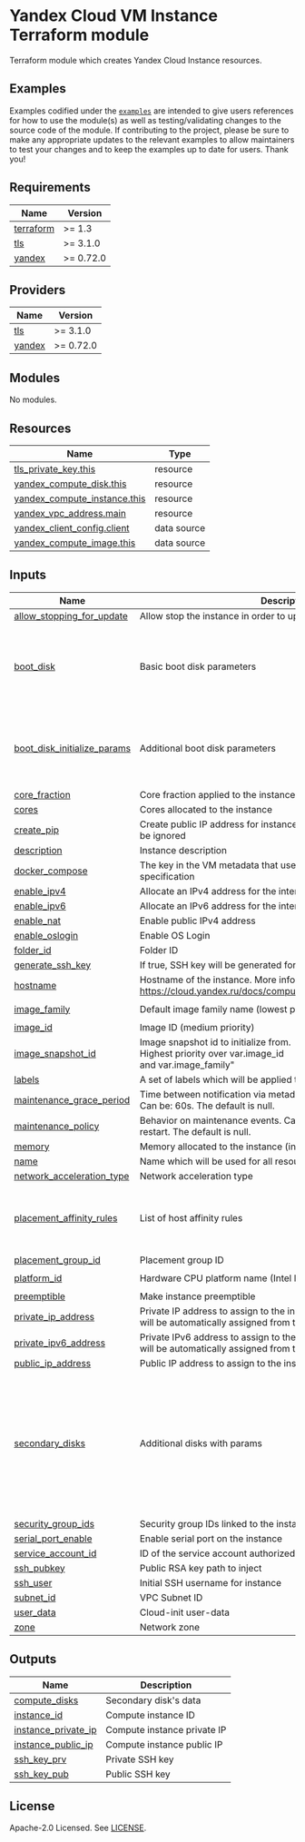 # Yandex Cloud VM Instance Terraform module

Terraform module which creates Yandex Cloud Instance resources.

## Examples

Examples codified under
the [`examples`](https://github.com/terraform-yacloud-modules/terraform-yandex-instance/tree/main/examples) are intended
to give users references for how to use the module(s) as well as testing/validating changes to the source code of the
module. If contributing to the project, please be sure to make any appropriate updates to the relevant examples to allow
maintainers to test your changes and to keep the examples up to date for users. Thank you!

<!-- BEGIN_TF_DOCS -->
## Requirements

| Name | Version |
|------|---------|
| <a name="requirement_terraform"></a> [terraform](#requirement\_terraform) | >= 1.3 |
| <a name="requirement_tls"></a> [tls](#requirement\_tls) | >= 3.1.0 |
| <a name="requirement_yandex"></a> [yandex](#requirement\_yandex) | >= 0.72.0 |

## Providers

| Name | Version |
|------|---------|
| <a name="provider_tls"></a> [tls](#provider\_tls) | >= 3.1.0 |
| <a name="provider_yandex"></a> [yandex](#provider\_yandex) | >= 0.72.0 |

## Modules

No modules.

## Resources

| Name | Type |
|------|------|
| [tls_private_key.this](https://registry.terraform.io/providers/hashicorp/tls/latest/docs/resources/private_key) | resource |
| [yandex_compute_disk.this](https://registry.terraform.io/providers/yandex-cloud/yandex/latest/docs/resources/compute_disk) | resource |
| [yandex_compute_instance.this](https://registry.terraform.io/providers/yandex-cloud/yandex/latest/docs/resources/compute_instance) | resource |
| [yandex_vpc_address.main](https://registry.terraform.io/providers/yandex-cloud/yandex/latest/docs/resources/vpc_address) | resource |
| [yandex_client_config.client](https://registry.terraform.io/providers/yandex-cloud/yandex/latest/docs/data-sources/client_config) | data source |
| [yandex_compute_image.this](https://registry.terraform.io/providers/yandex-cloud/yandex/latest/docs/data-sources/compute_image) | data source |

## Inputs

| Name | Description | Type | Default | Required |
|------|-------------|------|---------|:--------:|
| <a name="input_allow_stopping_for_update"></a> [allow\_stopping\_for\_update](#input\_allow\_stopping\_for\_update) | Allow stop the instance in order to update properties | `bool` | `true` | no |
| <a name="input_boot_disk"></a> [boot\_disk](#input\_boot\_disk) | Basic boot disk parameters | <pre>object({<br/>    auto_delete = optional(bool)<br/>    device_name = optional(string)<br/>    mode        = optional(string)<br/>    disk_id     = optional(string, null)<br/>  })</pre> | `{}` | no |
| <a name="input_boot_disk_initialize_params"></a> [boot\_disk\_initialize\_params](#input\_boot\_disk\_initialize\_params) | Additional boot disk parameters | <pre>object({<br/>    size       = optional(number, 10)<br/>    block_size = optional(number, 4096)<br/>    type       = optional(string, "network-hdd")<br/>  })</pre> | `{}` | no |
| <a name="input_core_fraction"></a> [core\_fraction](#input\_core\_fraction) | Core fraction applied to the instance | `number` | `null` | no |
| <a name="input_cores"></a> [cores](#input\_cores) | Cores allocated to the instance | `number` | `2` | no |
| <a name="input_create_pip"></a> [create\_pip](#input\_create\_pip) | Create public IP address for instance; If true public\_ip\_address will be ignored | `bool` | `true` | no |
| <a name="input_description"></a> [description](#input\_description) | Instance description | `string` | `null` | no |
| <a name="input_docker_compose"></a> [docker\_compose](#input\_docker\_compose) | The key in the VM metadata that uses the docker-compose specification | `string` | `null` | no |
| <a name="input_enable_ipv4"></a> [enable\_ipv4](#input\_enable\_ipv4) | Allocate an IPv4 address for the interface | `string` | `true` | no |
| <a name="input_enable_ipv6"></a> [enable\_ipv6](#input\_enable\_ipv6) | Allocate an IPv6 address for the interface | `string` | `false` | no |
| <a name="input_enable_nat"></a> [enable\_nat](#input\_enable\_nat) | Enable public IPv4 address | `bool` | `null` | no |
| <a name="input_enable_oslogin"></a> [enable\_oslogin](#input\_enable\_oslogin) | Enable OS Login | `string` | `false` | no |
| <a name="input_folder_id"></a> [folder\_id](#input\_folder\_id) | Folder ID | `string` | `null` | no |
| <a name="input_generate_ssh_key"></a> [generate\_ssh\_key](#input\_generate\_ssh\_key) | If true, SSH key will be generated for instance group | `string` | `true` | no |
| <a name="input_hostname"></a> [hostname](#input\_hostname) | Hostname of the instance. More info: https://cloud.yandex.ru/docs/compute/concepts/network#hostname | `string` | `null` | no |
| <a name="input_image_family"></a> [image\_family](#input\_image\_family) | Default image family name (lowest priority) | `string` | `"ubuntu-2004-lts"` | no |
| <a name="input_image_id"></a> [image\_id](#input\_image\_id) | Image ID (medium priority) | `string` | `null` | no |
| <a name="input_image_snapshot_id"></a> [image\_snapshot\_id](#input\_image\_snapshot\_id) | Image snapshot id to initialize from.<br/>Highest priority over var.image\_id<br/>and var.image\_family" | `string` | `null` | no |
| <a name="input_labels"></a> [labels](#input\_labels) | A set of labels which will be applied to all resources | `map(string)` | `{}` | no |
| <a name="input_maintenance_grace_period"></a> [maintenance\_grace\_period](#input\_maintenance\_grace\_period) | Time between notification via metadata service and maintenance. Can be: 60s. The default is null. | `any` | `null` | no |
| <a name="input_maintenance_policy"></a> [maintenance\_policy](#input\_maintenance\_policy) | Behavior on maintenance events. Can be: unspecified, migrate, restart. The default is null. | `any` | `null` | no |
| <a name="input_memory"></a> [memory](#input\_memory) | Memory allocated to the instance (in Gb) | `number` | `2` | no |
| <a name="input_name"></a> [name](#input\_name) | Name which will be used for all resources | `string` | n/a | yes |
| <a name="input_network_acceleration_type"></a> [network\_acceleration\_type](#input\_network\_acceleration\_type) | Network acceleration type | `string` | `"standard"` | no |
| <a name="input_placement_affinity_rules"></a> [placement\_affinity\_rules](#input\_placement\_affinity\_rules) | List of host affinity rules | <pre>list(object({<br/>    key   = string<br/>    op    = string<br/>    value = list(string)<br/>  }))</pre> | `[]` | no |
| <a name="input_placement_group_id"></a> [placement\_group\_id](#input\_placement\_group\_id) | Placement group ID | `string` | `""` | no |
| <a name="input_platform_id"></a> [platform\_id](#input\_platform\_id) | Hardware CPU platform name (Intel Ice Lake by default) | `string` | `"standard-v3"` | no |
| <a name="input_preemptible"></a> [preemptible](#input\_preemptible) | Make instance preemptible | `bool` | `false` | no |
| <a name="input_private_ip_address"></a> [private\_ip\_address](#input\_private\_ip\_address) | Private IP address to assign to the instance. If empty, the address will be automatically assigned from the specified subnet | `string` | `null` | no |
| <a name="input_private_ipv6_address"></a> [private\_ipv6\_address](#input\_private\_ipv6\_address) | Private IPv6 address to assign to the instance. If empty, the address will be automatically assigned from the specified subnet | `string` | `null` | no |
| <a name="input_public_ip_address"></a> [public\_ip\_address](#input\_public\_ip\_address) | Public IP address to assign to the instance | `string` | `null` | no |
| <a name="input_secondary_disks"></a> [secondary\_disks](#input\_secondary\_disks) | Additional disks with params | <pre>map(object({<br/>    enabled     = optional(bool, true)<br/>    auto_delete = optional(bool, false)<br/>    mode        = optional(string)<br/>    labels      = optional(map(string), {})<br/>    type        = optional(string, "network-hdd")<br/>    size        = optional(number, 10)<br/>    block_size  = optional(number, 4096)<br/>    device_name = optional(string)<br/>  }))</pre> | `{}` | no |
| <a name="input_security_group_ids"></a> [security\_group\_ids](#input\_security\_group\_ids) | Security group IDs linked to the instance | `list(string)` | `null` | no |
| <a name="input_serial_port_enable"></a> [serial\_port\_enable](#input\_serial\_port\_enable) | Enable serial port on the instance | `bool` | `false` | no |
| <a name="input_service_account_id"></a> [service\_account\_id](#input\_service\_account\_id) | ID of the service account authorized for instance | `string` | `null` | no |
| <a name="input_ssh_pubkey"></a> [ssh\_pubkey](#input\_ssh\_pubkey) | Public RSA key path to inject | `string` | `null` | no |
| <a name="input_ssh_user"></a> [ssh\_user](#input\_ssh\_user) | Initial SSH username for instance | `string` | `"ubuntu"` | no |
| <a name="input_subnet_id"></a> [subnet\_id](#input\_subnet\_id) | VPC Subnet ID | `string` | n/a | yes |
| <a name="input_user_data"></a> [user\_data](#input\_user\_data) | Cloud-init user-data | `string` | `null` | no |
| <a name="input_zone"></a> [zone](#input\_zone) | Network zone | `string` | `null` | no |

## Outputs

| Name | Description |
|------|-------------|
| <a name="output_compute_disks"></a> [compute\_disks](#output\_compute\_disks) | Secondary disk's data |
| <a name="output_instance_id"></a> [instance\_id](#output\_instance\_id) | Compute instance ID |
| <a name="output_instance_private_ip"></a> [instance\_private\_ip](#output\_instance\_private\_ip) | Compute instance private IP |
| <a name="output_instance_public_ip"></a> [instance\_public\_ip](#output\_instance\_public\_ip) | Compute instance public IP |
| <a name="output_ssh_key_prv"></a> [ssh\_key\_prv](#output\_ssh\_key\_prv) | Private SSH key |
| <a name="output_ssh_key_pub"></a> [ssh\_key\_pub](#output\_ssh\_key\_pub) | Public SSH key |
<!-- END_TF_DOCS -->

## License

Apache-2.0 Licensed.
See [LICENSE](https://github.com/terraform-yacloud-modules/terraform-yandex-instance/blob/main/LICENSE).
